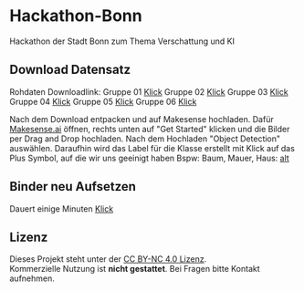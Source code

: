 # Hackathon-Bonn
Hackathon der Stadt Bonn zum Thema Verschattung und KI

## Download Datensatz
Rohdaten Downloadlink:
Gruppe 01 [Klick](https://databox.bonn.de/public/download-shares/dr8cSb7ya2YRucGC4c6qBQsHu75S5CU0)
Gruppe 02 [Klick](https://databox.bonn.de/public/download-shares/u9C2wKErUTTs3QAZ043EHVkSwbfJVK7e)
Gruppe 03 [Klick](https://databox.bonn.de/public/download-shares/voPvvwoOX6r0knp9DZGoN4dWva1oeGaC)
Gruppe 04 [Klick](https://databox.bonn.de/public/download-shares/YoFK45Xc99zAw1elNJMj9G2vlLeoAMY8)
Gruppe 05 [Klick](https://databox.bonn.de/public/download-shares/frEqVE6ppREuyVcM9jRZ7ND4yFMJnHsB)
Gruppe 06 [Klick](https://databox.bonn.de/public/download-shares/k8mSgeYbXo0IeP2j8eGYoJknFKPPFzNR)

Nach dem Download entpacken und auf Makesense hochladen. Dafür [Makesense.ai](https://www.makesense.ai/) öffnen, rechts unten auf "Get Started" klicken und die Bilder per Drag and Drop hochladen. Nach dem Hochladen "Object Detection" auswählen.
Daraufhin wird das Label für die Klasse erstellt mit Klick auf das Plus Symbol, auf die wir uns geeinigt haben Bspw: Baum, Mauer, Haus:
[alt](images/makesense_lanbel.png)

## Binder neu Aufsetzen
Dauert einige Minuten
[Klick](https://mybinder.org/v2/gh/MrZinken/Hackathon-Bonn/HEAD?labpath=jupyter%2FDatensatz.ipynb)


## Lizenz

Dieses Projekt steht unter der [CC BY-NC 4.0 Lizenz](https://creativecommons.org/licenses/by-nc/4.0/).  
Kommerzielle Nutzung ist **nicht gestattet**. Bei Fragen bitte Kontakt aufnehmen.
